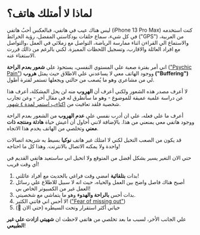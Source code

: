 # لماذا لا أمتلك هاتف؟

ليس هناك عيب في هاتفي، فبالعكس أحبُ هاتفي (iPhone 13 Pro Max) كنت استخدمه في كل شيء، سماع حلقات بودكاستي المفضل، رؤية الخرائط ("GPS") من العربية، والاستماع الي القراءن اثناء ممارسة الرياضة، التواصل مع زملائي في العمل ،والتواصل مع افراد العائلة والاقارب، وتسجيل اللحظات المميزة. لكني بالرغم من ذالك قررت الاستغناء عنه.

اني أمر بفترة صعبة علي المستوي النفسي، يستحوذ علي **شعور بعدم الراحة** (["Psychic Pain"](https://en.wikipedia.org/wiki/Psychological_pain)) ووجود الهاتف معي لا يساعدني علي الاطلاق حيث يمثل **هروب ("Buffering")** لي من مشاعري وهو ما يُصعب من حالتي ويجعلها تستمر لفترة أطول.

لا أعرف مصدر هذه الشعور ولكني أعرف أن **الهروب** منه لن يحل المشكلة، أعرف هذا عن دراسة علمية عميقة للموضوع - وهو ما سأتطرق له في مقال أخر - وعن تجارب شخصية فلقد تعافيت من [اكتاءب استمر لمدة ٤ شهور](https://neuodev.medium.com/my-first-experience-with-depression-was-four-month-ago-dcbcc29249e4).

أعرف ما علي فعله، علي ان أدرب نفسي علي **عدم الهروب** من الشعور بعدم الراحة ووجود هاتفي معي يمنعني من هذا. بالإضافة لانني أحاول أن أعيش حياة **هادئة ومنتجه ذات معني** وتخلصي من الهاتف يخدم هذا الاتجاه.

قد يكون من الصعب التخيل لكني لا امتلك غير هاتف **نوكيا** بسيط به شريحة اتصالات واحدة ولا يمكنه الاتصال بالانترنت. وهذا كل ما احتاجه!

حتي الان التغير يسير بشكل أفضل من المتوقع ولا اتخيل اني ساستعيد هاتفي القديم في أي وقت قريب!

1. بدات **بتلقائية** امضي وقت فراغي بالحديث مع أفراد عائلتي!
2. أصبح هناك فاصل واضح بين العمل والحياه، حيث انه لا سبيل للاطلاع علي رسائل العمل غير من الكمبيوتر الخاص بي!
3. بدات أحس **بالراحة والهدوء** وهو ما يتماشي مع شخصيتي.
4. لا أحس اني فاتني الكثير! (["Fear of missing out"](https://en.wikipedia.org/wiki/Fear_of_missing_out))
5. حياتي أكثر استقرار وتحت السيطره (حتي الان 🙂)

علي الجانب الأخر، لسبب ما بعد تخلصي من هاتفي لاحظت ان **شهيتي ازادت علي غير الطبيعي**!
